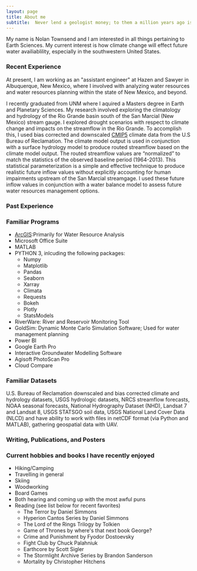 ```yaml
---
layout: page
title: About me
subtitle:  Never lend a geologist money; to them a million years ago is recent.
---
```


My name is Nolan Townsend and I am interested in all things pertaining to Earth Sciences.  My current interest is how climate change will effect future water availiablility, especially in the southwestern United States.

### Recent Experience

At present, I am working as an "assistant engineer" at Hazen and Sawyer in Albuquerque, New Mexico, where I involved with analyzing water resources and water resources planning within the state of New Mexico, and beyond.

I recently graduated from UNM where I aquired a Masters degree in Earth and Planetary Sciences.  My research involved exploring the climatology and hydrology of the Rio Grande basin south of the San Marcial (New Mexico) stream gauge.  I explored drought scenarios with respect to climate change and impacts on the streamflow in the Rio Grande. To accomplish this, I used bias corrected and downscaled  [CMIP5](https://pcmdi.llnl.gov/mips/cmip5/data-portal.html) climate data from the U.S Bureau of Reclamation.  The climate model output is used in conjunction with a surface hydrology model to produce routed streamflow based on the climate model output.  The routed streamflow values are “normalized” to match the statistics of the observed baseline period (1964-2013).  This statistical parameterization is a simple and effective technique to produce realistic future inflow values without explicitly accounting for human impairments upstream of the San Marcial streamgage.  I used these future inflow values in conjunction with a water balance model to assess future water resources management options.

### Past Experience

### Familiar Programs
- [ArcGIS](http://www.unm.edu/~ntownsend/):Primarily for Water Resource Analysis
- Microsoft Office Suite
- MATLAB
- PYTHON 3, inlcuding the following packages:
  * Numpy
  * Matplotlib
  * Pandas
  * Seaborn
  * Xarray
  * Climata
  * Requests
  * Bokeh
  * Plotly
  * StatsModels
- RiverWare: River and Reservoir Monitoring Tool
- GoldSim: Dynamic Monte Carlo Simulation Software;  Used for water management planning
- Power BI
- Google Earth Pro
- Interactive Groundwater Modelling Software
- Agisoft PhotoScan Pro
- Cloud Compare

### Familiar Datasets
U.S. Bureau of Reclamation downscaled and bias corrected climate and hydrology datasets, USGS hydrologic datasets, NRCS streamflow forecasts, NOAA seasonal forecasts, National Hydrography Dataset (NHD), Landsat 7 and Landsat 8, USGS STATSGO soil data, USGS National Land Cover Data (NLCD) and have ability to work with files in netCDF format (via Python and MATLAB), gathering geospatial data with UAV.

### Writing, Publications, and Posters

### Current hobbies and books I have recently enjoyed
- Hiking/Camping
- Travelling in general
- Skiing
- Woodworking
- Board Games
- Both hearing and coming up with the most awful puns
- Reading (see list below for recent favorites)
  * The Terror by Daniel Simmons
  * Hyperion Cantos Series by Daniel Simmons
  * The Lord of the Rings Trilogy by Tolkien
  * Game of Thrones by where's that next book George?
  * Crime and Punishment by Fyodor Dostoevsky
  * Fight Club by Chuck Palahniuk 
  * Earthcore by Scott Sigler
  * The Stormlight Archive Series by Brandon Sanderson
  * Mortality by Christopher Hitchens
